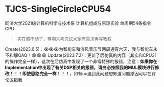 # TJCS-SingleCircleCPU54
同济大学2021级计算机科学与技术系 计算机组成与原理实验 单周期54条指令CPU
> 实在熬不动了，等期末考完试大家有需求再写教程



Create(2023.6.5)：😭😭😭为智能车和济风音乐节两周通宵六天，我与智能车永不和解QAQ！😭😭😭
Update(2023.7.2)：更新了后仿真的内容（其实和CPU31的操作完全一样），这次在后仿真中发现了一个非常特殊的报错，注意：**如果你在Implementation中出现了有关DSP相关的报错，请务必按照我的MUL模块进行修改！！！即使思路完全一样！！！**，如有uu遇到此问题想知道问题原因可以在评论区戳我
